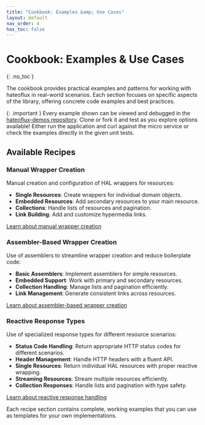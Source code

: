 ```yaml
---
title: "Cookbook: Examples &amp; Use Cases"
layout: default
nav_order: 4
has_toc: false
---
```


# Cookbook: Examples &amp; Use Cases
{: .no_toc }

The cookbook provides practical examples and patterns for working with hateoflux in real-world scenarios. Each section focuses on specific aspects of the library, offering concrete code examples and best practices.

{: .important }
Every example shown can be viewed and debugged in the [hateoflux-demos repository](https://github.com/kamillionlabs/hateoflux-demos). Clone or fork it and test as you explore options available! Either run the application and curl against the micro service or check the examples directly in the given unit tests.
<br>

## Available Recipes
### Manual Wrapper Creation
Manual creation and configuration of HAL wrappers for resources:

* **Single Resources**: Create wrappers for individual domain objects.
* **Embedded Resources**: Add secondary resources to your main resource.
* **Collections**: Handle lists of resources and pagination.
* **Link Building**: Add and customize hypermedia links.

[Learn about manual wrapper creation](./manual-wrapper-creation.html)

### Assembler-Based Wrapper Creation
Use of assemblers to streamline wrapper creation and reduce boilerplate code:

* **Basic Assemblers**: Implement assemblers for simple resources.
* **Embedded Support**: Work with primary and secondary resources.
* **Collection Handling**: Manage lists and pagination efficiently.
* **Link Management**: Generate consistent links across resources.

[Learn about assembler-based wrapper creation](./assembler-based-wrapper-creation.html)


### Reactive Response Types
Use of specialized response types for different resource scenarios:

* **Status Code Handling**: Return appropriate HTTP status codes for different scenarios.
* **Header Management**: Handle HTTP headers with a fluent API.
* **Single Resources**: Return individual HAL resources with proper reactive wrapping.
* **Streaming Resources**: Stream multiple resources efficiently.
* **Collection Responses**: Handle lists and pagination with type safety.

[Learn about reactive response handling](./response-type-creation.html)

Each recipe section contains complete, working examples that you can use as templates for your own implementations.
